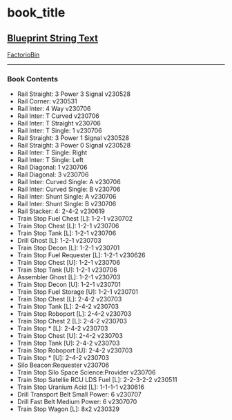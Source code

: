 # book_title

## [Blueprint String Text](https://factoriobin.com/static/cdn/forever/post/h/x/y/HXyxATX1/0/v0/blueprint-27918a4d38612010.txt)

[FactorioBin](https://factoriobin.com/post/HXyxATX1)

-----

### Book Contents

* Rail Straight: 3 Power 3 Signal v230528
* Rail Corner: v230531
* Rail Inter: 4 Way v230706
* Rail Inter: T Curved v230706
* Rail Inter: T Straight v230706
* Rail Inter: T Single: 1 v230706
* Rail Straight: 3 Power 1 Signal v230528
* Rail Straight: 3 Power 0 Signal v230528
* Rail Inter: T Single: Right
* Rail Inter: T Single: Left
* Rail Diagonal: 1 v230706
* Rail Diagonal: 3 v230706
* Rail Inter: Curved Single: A v230706
* Rail Inter: Curved Single: B v230706
* Rail Inter: Shunt Single: A v230706
* Rail Inter: Shunt Single: B v230706
* Rail Stacker: 4: 2-4-2 v230619
* Train Stop Fuel Chest [L]: 1-2-1 v230702
* Train Stop Chest [L]: 1-2-1 v230706
* Train Stop Tank [L]: 1-2-1 v230706
* Drill Ghost [L]: 1-2-1 v230703
* Train Stop Decon [L]: 1-2-1 v230701
* Train Stop Fuel Requester [L]: 1-2-1 v230626
* Train Stop Chest [U]: 1-2-1 v230706
* Train Stop Tank [U]: 1-2-1 v230706
* Assembler Ghost [L]: 1-2-1 v230703
* Train Stop Decon [U]: 1-2-1 v230701
* Train Stop Fuel Storage [U]: 1-2-1 v230701
* Train Stop Chest [L]: 2-4-2 v230703
* Train Stop Tank [L]: 2-4-2 v230703
* Train Stop Roboport [L]: 2-4-2 v230703
* Train Stop Chest 2 [L]: 2-4-2 v230703
* Train Stop * [L]: 2-4-2 v230703
* Train Stop Chest [U]: 2-4-2 v230703
* Train Stop Tank [U]: 2-4-2 v230703
* Train Stop Roboport [U]: 2-4-2 v230703
* Train Stop * [U]: 2-4-2 v230703
* Silo Beacon:Requester  v230706
* Train Stop Silo Space Science:Provider v230706
* Train Stop Satellie RCU LDS Fuel [L]: 2-2-3-2-2 v230511
* Train Stop Uranium Acid [L]: 1-1-1-1 v230616
* Drill Transport Belt Small Power: 6 v230707
* Drill Fast Belt Medium Power: 6 v2307070
* Train Stop Wagon [L]: 8x2 v230329
